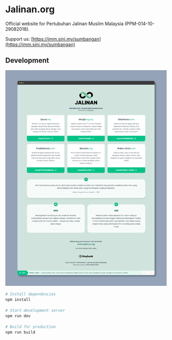 # Jalinan.org

Official website for Pertubuhan Jalinan Muslim Malaysia (PPM-014-10-29082018).

Support us: [https://jmm.sini.my/sumbangan](https://jmm.sini.my/sumbangan)

## Development

![Jalinan Web Screenshot](https://raw.githubusercontent.com/jalinanorg/jalinanweb/refs/heads/main/public/screenshot.webp)

```bash
# Install dependencies
npm install

# Start development server
npm run dev

# Build for production
npm run build
```
